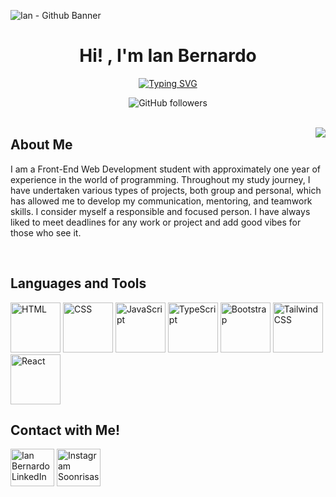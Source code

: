 ![Ian - Github Banner](https://github.com/user-attachments/assets/48a7b75d-8b0d-4677-9211-ed6b0673d563)

		
<h1 align="center">Hi! , I'm Ian Bernardo</h1>

<p align="center"><a href="https://git.io/typing-svg"><img src="https://readme-typing-svg.herokuapp.com?font=Fira+Code&weight=300&pause=1000&color=FFFFFF&background=000000DA&center=true&vCenter=true&width=435&lines=Trainee+Developer" alt="Typing SVG" /></a></p>
<div align="center">
	<img alt="GitHub followers" src="https://img.shields.io/github/followers/IanKSBernardo">
</div>


<br>

<picture><img align="right" src="https://github.com/7oSkaaa/7oSkaaa/blob/main/Images/Right_Side.gif?raw=true" min-width = 200px></picture>
<h2>About Me</h2>
<p align="left" font="50px">I am a Front-End Web Development student with approximately one year of experience in the world of programming. Throughout my study journey, I have undertaken various types of projects, both group and personal, which has allowed me to develop my communication, mentoring, and teamwork skills.
I consider myself a responsible and focused person. I have always liked to meet deadlines for any work or project and add good vibes for those who see it.</p>

<br>

<h2>Languages and Tools</h2>
<div align="left" width="100%">
	<img width="80" src="https://user-images.githubusercontent.com/25181517/192158954-f88b5814-d510-4564-b285-dff7d6400dad.png" alt="HTML" title="HTML"/>
	<img width="80" src="https://user-images.githubusercontent.com/25181517/183898674-75a4a1b1-f960-4ea9-abcb-637170a00a75.png" alt="CSS" title="CSS"/>
	<img width="80" src="https://user-images.githubusercontent.com/25181517/117447155-6a868a00-af3d-11eb-9cfe-245df15c9f3f.png" alt="JavaScript" title="JavaScript"/>
	<img width="80" src="https://user-images.githubusercontent.com/25181517/183890598-19a0ac2d-e88a-4005-a8df-1ee36782fde1.png" alt="TypeScript" title="TypeScript"/>
	<img width="80" src="https://user-images.githubusercontent.com/25181517/183898054-b3d693d4-dafb-4808-a509-bab54cf5de34.png" alt="Bootstrap" title="Bootstrap"/>
	<img width="80" src="https://user-images.githubusercontent.com/25181517/202896760-337261ed-ee92-4979-84c4-d4b829c7355d.png" alt="Tailwind CSS" title="Tailwind CSS"/>
	<img width="80" src="https://user-images.githubusercontent.com/25181517/183897015-94a058a6-b86e-4e42-a37f-bf92061753e5.png" alt="React" title="React"/>
</div>

<h2>Contact with Me!</h2>
<p align="left">
  <a href="https://www.linkedin.com/in/ian-bernardo-8424bb26a/" target="blank"><img align="center" src="https://raw.githubusercontent.com/rahuldkjain/github-profile-readme-generator/master/src/images/icons/Social/linked-in-alt.svg" alt="Ian Bernardo LinkedIn" height="60" width="70" /></a>
  <a href="https://www.instagram.com/soonrisas__/?next=%2F" target="blank"><img align="center" src="https://raw.githubusercontent.com/rahuldkjain/github-profile-readme-generator/master/src/images/icons/Social/instagram.svg" alt="Instagram Soonrisas__" height="60" width="70" /></a>
</p>

